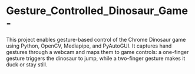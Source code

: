 # Gesture_Controlled_Dinosaur_Game-
This project enables gesture-based control of the Chrome Dinosaur game using Python, OpenCV, Mediapipe, and PyAutoGUI. It captures hand gestures through a webcam and maps them to game controls: a one-finger gesture triggers the dinosaur to jump, while a two-finger gesture makes it duck or stay still.
